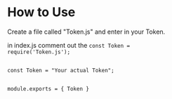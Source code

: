 # How to Use
Create a file called "Token.js" and enter in your Token.

in index.js comment out the <code>const Token = require('Token.js');</code> 

<code>
const Token = "Your actual Token";


module.exports = {
    Token
}
</code>